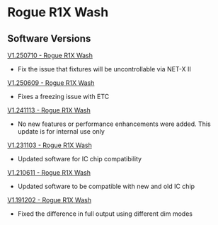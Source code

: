 # Rogue R1X Wash

## Software Versions

[V1.250710 - Rogue R1X Wash](https://github.com/Chauvet-Pro/ROGUER1XWASH/blob/3fd88ba54bef41c432c17886f41e39bcf2d33167/firmware/V1.250710.zip)
- Fix the issue that fixtures will be uncontrollable via NET-X II

[V1.250609 - Rogue R1X Wash](https://github.com/Chauvet-Pro/ROGUER1XWASH/blob/b1d25a2fe4b15ec891bbd4d0d3c310eaa5fc0448/firmware/V1.250609.zip)
- Fixes a freezing issue with ETC

[V1.241113 - Rogue R1X Wash](https://github.com/Chauvet-Pro/ROGUER1XWASH/blob/9df27792c52d4b82ab65c8dbafafb4c02c853407/firmware/V1.241113.zip)
- No new features or performance enhancements were added. This update is for internal use only

[V1.231103 - Rogue R1X Wash](https://github.com/Chauvet-Pro/ROGUER1XWASH/blob/24f2c591d27f2342aae53604d2e7c7e9abd7f50b/firmware/V1.231103.zip)
- Updated software for IC chip compatibility

[V1.210611 - Rogue R1X Wash](https://github.com/Chauvet-Pro/ROGUER1XWASH/blob/24f2c591d27f2342aae53604d2e7c7e9abd7f50b/firmware/V1.210611.zip)
- Updated software to be compatible with new and old IC chip

[V1.191202 - Rogue R1X Wash](https://github.com/Chauvet-Pro/ROGUER1XWASH/blob/24f2c591d27f2342aae53604d2e7c7e9abd7f50b/firmware/V1.191202.zip)
- Fixed the difference in full output using different dim modes
